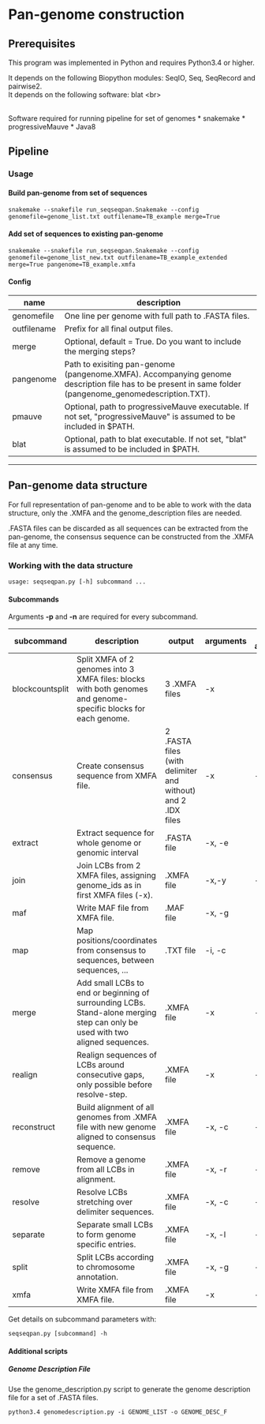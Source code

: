# Pan-genome construction


## Prerequisites
This program was implemented in Python and requires Python3.4 or higher.<br/>

It depends on the following Biopython modules: SeqIO, Seq, SeqRecord and pairwise2.<br/>
It depends on the following software: blat <br\>

<br/>  
Software required for running pipeline for set of genomes
* snakemake
* progressiveMauve
* Java8


## Pipeline
### Usage
#### Build pan-genome from set of sequences
```
snakemake --snakefile run_seqseqpan.Snakemake --config genomefile=genome_list.txt outfilename=TB_example merge=True
```

#### Add set of sequences to existing pan-genome
```
snakemake --snakefile run_seqseqpan.Snakemake --config genomefile=genome_list_new.txt outfilename=TB_example_extended merge=True pangenome=TB_example.xmfa
```

#### Config

| name        | description |
|-------------|-------------|
| genomefile  |One line per genome with full path to .FASTA files. |
| outfilename |Prefix for all final output files.|
| merge       |Optional, default = True. Do you want to include the merging steps?|
| pangenome   |Path to exisiting pan-genome (pangenome.XMFA). Accompanying genome description file has to be present in same folder (pangenome_genomedescription.TXT).|
| pmauve      |Optional, path to progressiveMauve executable. If not set, "progressiveMauve" is assumed to be included in $PATH.|
| blat        |Optional, path to blat executable. If not set, "blat" is assumed to be included in $PATH.|

---


## Pan-genome data structure
For full representation of pan-genome and to be able to work with the data structure, only the .XMFA and the genome_description files are needed.

.FASTA files can be discarded as all sequences can be extracted from the pan-genome, the consensus sequence can be constructed from the .XMFA file at any time.


### Working with the data structure

```
usage: seqseqpan.py [-h] subcommand ...
```

#### Subcommands
Arguments **-p** and **-n** are required for every subcommand.

|subcommand|description|output|arguments|optional arguments|
|----------|-----------|------|---------|------------------|
|blockcountsplit| Split XMFA of 2 genomes into 3 XMFA files: blocks with both genomes and genome-specific blocks for each genome.|3 .XMFA files| -x ||
|consensus      |Create consensus sequence from XMFA file.|2 .FASTA files (with delimiter and without) and 2 .IDX files |-x |-o|
|extract        |Extract sequence for whole genome or genomic interval|.FASTA file|-x, -e||
|join           |Join LCBs from 2 XMFA files, assigning genome_ids as in first XMFA files (-x).|.XMFA file|-x,-y|-o|
|maf            |Write MAF file from XMFA file.|.MAF file|-x, -g||
|map            |Map positions/coordinates from consensus to sequences, between sequences, ...|.TXT file|-i, -c||
|merge          |Add small LCBs to end or beginning of surrounding LCBs. Stand-alone merging step can only be used with two aligned sequences. |.XMFA file|-x|-o, -l|
|realign        |Realign sequences of LCBs around consecutive gaps, only possible before resolve-step.|.XMFA file|-x|-o, --blat|
|reconstruct    |Build alignment of all genomes from .XMFA file with new genome aligned to consensus sequence.|.XMFA file|-x, -c|-o|
|remove         |Remove a genome from all LCBs in alignment.|.XMFA file|-x, -r|-o|
|resolve        |Resolve LCBs stretching over delimiter sequences.|.XMFA file|-x, -c|-o|
|separate       |Separate small LCBs to form genome specific entries.|.XMFA file|-x, -l|-o|
|split          |Split LCBs according to chromosome annotation.|.XMFA file|-x, -g|-o|
|xmfa           |Write XMFA file from XMFA file.|.XMFA file|-x|-o|

Get details on subcommand parameters with:
```
seqseqpan.py [subcommand] -h
```


#### Additional scripts
##### Genome Description File
Use the genome_description.py script to generate the genome description file for a set of .FASTA files.
```
python3.4 genomedescription.py -i GENOME_LIST -o GENOME_DESC_F
```
